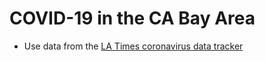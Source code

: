 # COVID-19 in the CA Bay Area

- Use data from the [LA Times coronavirus data tracker](https://github.com/datadesk/california-coronavirus-data/blob/master/latimes-county-totals.csv)
